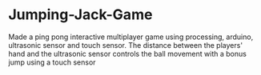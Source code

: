 # Jumping-Jack-Game

Made a ping pong interactive multiplayer game using processing, arduino, ultrasonic sensor and touch sensor. The distance between the players' hand and the ultrasonic sensor controls the ball movement with a bonus jump using a touch sensor
